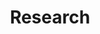 ---
title: "Research"
description: "Publications, working papers, and work in progress by Hoang Nguyen."
---